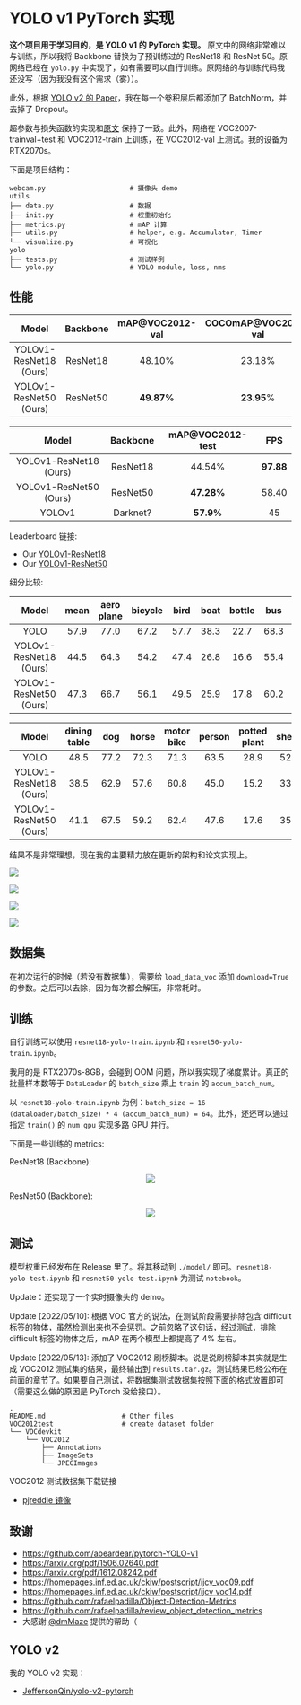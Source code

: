 # YOLO v1 PyTorch 实现

**这个项目用于学习目的，是 YOLO v1 的 PyTorch 实现。** 原文中的网络非常难以与训练，所以我将 Backbone 替换为了预训练过的 ResNet18 和 ResNet 50。原网络已经在 `yolo.py` 中实现了，如有需要可以自行训练。原网络的与训练代码我还没写（因为我没有这个需求（雾））。

此外，根据 [YOLO v2 的 Paper](https://arxiv.org/pdf/1612.08242.pdf)，我在每一个卷积层后都添加了 BatchNorm，并去掉了 Dropout。

超参数与损失函数的实现和[原文](https://arxiv.org/pdf/1506.02640.pdf) 保持了一致。此外，网络在 VOC2007-trainval+test 和 VOC2012-train 上训练，在 VOC2012-val 上测试。我的设备为 RTX2070s。

下面是项目结构：

```
webcam.py                     # 摄像头 demo
utils
├── data.py                   # 数据
├── init.py                   # 权重初始化
├── metrics.py                # mAP 计算
├── utils.py                  # helper, e.g. Accumulator, Timer
└── visualize.py              # 可视化
yolo
├── tests.py                  # 测试样例
└── yolo.py                   # YOLO module, loss, nms
```

## 性能

|         Model          | Backbone | mAP@VOC2012-val | COCOmAP@VOC2012-val |    FPS    |
| :--------------------: | :------: | :-------------: | :-----------------: | :-------: |
| YOLOv1-ResNet18 (Ours) | ResNet18 |     48.10%      |       23.18%        | **97.88** |
| YOLOv1-ResNet50 (Ours) | ResNet50 |   **49.87%**    |     **23.95**%      |   58.40   |

|         Model          | Backbone | mAP@VOC2012-test |    FPS    |
| :--------------------: | :------: | :--------------: | :-------: |
| YOLOv1-ResNet18 (Ours) | ResNet18 |      44.54%      | **97.88** |
| YOLOv1-ResNet50 (Ours) | ResNet50 |    **47.28%**    |   58.40   |
|         YOLOv1         | Darknet? |    **57.9%**     |    45     |

Leaderboard 链接:

* Our [YOLOv1-ResNet18](http://host.robots.ox.ac.uk:8080/leaderboard/displaylb_main.php?challengeid=11&compid=3#KEY_YOLOv1-resnet-18-50)
* Our [YOLOv1-ResNet50](http://host.robots.ox.ac.uk:8080/leaderboard/displaylb_main.php?challengeid=11&compid=4#KEY_YOLOv1-resnet-18-50)

细分比较:

|         Model          | mean  | aero plane | bicycle | bird  | boat  | bottle |  bus  |  car  |  cat  | chair |  cow  |
| :--------------------: | :---: | :--------: | :-----: | :---: | :---: | :----: | :---: | :---: | :---: | :---: | :---: |
|          YOLO          | 57.9  |    77.0    |  67.2   | 57.7  | 38.3  |  22.7  | 68.3  | 55.9  | 81.4  | 36.2  | 60.8  |
| YOLOv1-ResNet18 (Ours) | 44.5  |    64.3    |  54.2   | 47.4  | 26.8  |  16.6  | 55.4  | 44.3  | 66.5  | 23.1  | 38.1  |
| YOLOv1-ResNet50 (Ours) | 47.3  |    66.7    |  56.1   | 49.5  | 25.9  |  17.8  | 60.2  | 45.9  | 70.6  | 26.1  | 43.0  |

|         Model          | dining<br>table |  dog  | horse | motor<br>bike | person | potted<br>plant | sheep | sofa  | train | tv<br>monitor |
| :--------------------: | :-------------: | :---: | :---: | :-----------: | :----: | :-------------: | :---: | :---: | :---: | :-----------: |
|          YOLO          |      48.5       | 77.2  | 72.3  |     71.3      |  63.5  |      28.9       | 52.2  | 54.8  | 73.9  |     50.8      |
| YOLOv1-ResNet18 (Ours) |      38.5       | 62.9  | 57.6  |     60.8      |  45.0  |      15.2       | 33.3  | 43.9  | 60.0  |     37.2      |
| YOLOv1-ResNet50 (Ours) |      41.1       | 67.5  | 59.2  |     62.4      |  47.6  |      17.6       | 35.6  | 45.7  | 64.6  |     42.4      |

结果不是非常理想，现在我的主要精力放在更新的架构和论文实现上。

![](./assets/test1.png)

![](./assets/test2.png)

![](./assets/test3.png)

![](./assets/test4.png)

## 数据集

在初次运行的时候（若没有数据集），需要给 `load_data_voc` 添加 `download=True` 的参数。之后可以去除，因为每次都会解压，非常耗时。

## 训练

自行训练可以使用 `resnet18-yolo-train.ipynb` 和 `resnet50-yolo-train.ipynb`。

我用的是 RTX2070s-8GB，会碰到 OOM 问题，所以我实现了梯度累计。真正的批量样本数等于 `DataLoader` 的 `batch_size` 乘上 `train` 的 `accum_batch_num`。

以 `resnet18-yolo-train.ipynb` 为例：`batch_size = 16 (dataloader/batch_size) * 4 (accum_batch_num) = 64`。此外，还还可以通过指定 `train()` 的 `num_gpu` 实现多路 GPU 并行。

下面是一些训练的 metrics:

ResNet18 (Backbone):

<div align="center">
	<img src="./assets/resnet18-train.svg">
</div>

ResNet50 (Backbone):

<div align="center">
	<img src="./assets/resnet50-train.svg">
</div>

## 测试

模型权重已经发布在 Release 里了。将其移动到 `./model/` 即可。`resnet18-yolo-test.ipynb` 和 `resnet50-yolo-test.ipynb` 为测试 `notebook`。

Update：还实现了一个实时摄像头的 demo。

Update [2022/05/10]: 根据 VOC 官方的说法，在测试阶段需要排除包含 difficult 标签的物体，虽然检测出来也不会惩罚。之前忽略了这句话，经过测试，排除 difficult 标签的物体之后，mAP 在两个模型上都提高了 4% 左右。

Update [2022/05/13]: 添加了 VOC2012 刷榜脚本。说是说刷榜脚本其实就是生成 VOC2012 测试集的结果，最终输出到 `results.tar.gz`。测试结果已经公布在前面的章节了。如果要自己测试，将数据集测试数据集按照下面的格式放置即可（需要这么做的原因是 PyTorch 没给接口）。

```
.
README.md                   # Other files
VOC2012test                 # create dataset folder
└── VOCdevkit
    └── VOC2012
        ├── Annotations
        ├── ImageSets
        └── JPEGImages
```

VOC2012 测试数据集下载链接

* [pjreddie 镜像](https://pjreddie.com/projects/pascal-voc-dataset-mirror/)

## 致谢

* https://github.com/abeardear/pytorch-YOLO-v1
* https://arxiv.org/pdf/1506.02640.pdf
* https://arxiv.org/pdf/1612.08242.pdf
* https://homepages.inf.ed.ac.uk/ckiw/postscript/ijcv_voc09.pdf
* https://homepages.inf.ed.ac.uk/ckiw/postscript/ijcv_voc14.pdf
* https://github.com/rafaelpadilla/Object-Detection-Metrics
* https://github.com/rafaelpadilla/review_object_detection_metrics
* 大感谢 [@dmMaze](https://github.com/dmMaze) 提供的帮助（

## YOLO v2

我的 YOLO v2 实现：

* [JeffersonQin/yolo-v2-pytorch](https://github.com/JeffersonQin/yolo-v2-pytorch)
